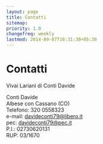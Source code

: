 ```yaml
---
layout: page
title: Contatti
sitemap:
priority: 1.0
changefreq: weekly
lastmod: 2014-09-07T16:31:30+05:30
---
```


# Contatti

Vivai Lariani di Conti Davide

Conti Davide  
Albese con Cassano (CO)  
Telefono: 320 0558323  
e-mail: davideconti79@libero.it  
pec: davideconti79@pec.it  
P.I.: 02730620131  
RUP: 03/1670  

<style>
  #map {
    height: 400px;
    width: 100%;
   }
</style>
<div id="map"></div>
<script>
  function initMap() {
    var albese = {lat: 45.793523, lng:9.1549696 };
    var map = new google.maps.Map(document.getElementById('map'), {
      zoom: 11,
      center: albese
    });
    var marker = new google.maps.Marker({
      position: albese,
      map: map
    });
  }
</script>
<script async defer
src="https://maps.googleapis.com/maps/api/js?key=AIzaSyBtvAsghl9MkyE2RSyB0Zz6jQO49jBBIXw&callback=initMap">
</script>


